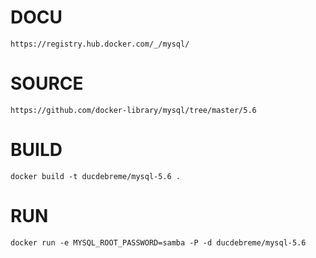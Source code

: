 
# DOCU
    https://registry.hub.docker.com/_/mysql/

# SOURCE
    https://github.com/docker-library/mysql/tree/master/5.6

# BUILD
    docker build -t ducdebreme/mysql-5.6 .

# RUN
    docker run -e MYSQL_ROOT_PASSWORD=samba -P -d ducdebreme/mysql-5.6

